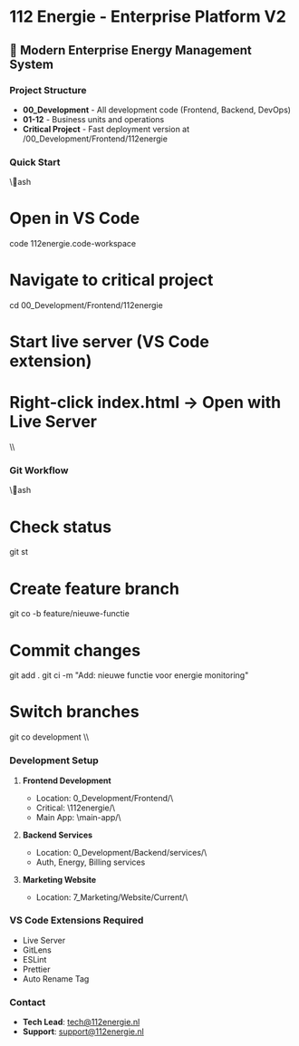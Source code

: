 ﻿# 112 Energie - Enterprise Platform V2

## 🚀 Modern Enterprise Energy Management System

### Project Structure
- **00_Development** - All development code (Frontend, Backend, DevOps)
- **01-12** - Business units and operations
- **Critical Project** - Fast deployment version at /00_Development/Frontend/112energie

### Quick Start

\\\ash
# Open in VS Code
code 112energie.code-workspace

# Navigate to critical project
cd 00_Development/Frontend/112energie

# Start live server (VS Code extension)
# Right-click index.html -> Open with Live Server
\\\

### Git Workflow

\\\ash
# Check status
git st

# Create feature branch
git co -b feature/nieuwe-functie

# Commit changes
git add .
git ci -m "Add: nieuwe functie voor energie monitoring"

# Switch branches
git co development
\\\

### Development Setup

1. **Frontend Development**
   - Location: \ 0_Development/Frontend/\
   - Critical: \112energie/\
   - Main App: \main-app/\

2. **Backend Services**
   - Location: \ 0_Development/Backend/services/\
   - Auth, Energy, Billing services

3. **Marketing Website**
   - Location: \ 7_Marketing/Website/Current/\

### VS Code Extensions Required
- Live Server
- GitLens
- ESLint
- Prettier
- Auto Rename Tag

### Contact
- **Tech Lead**: tech@112energie.nl
- **Support**: support@112energie.nl
